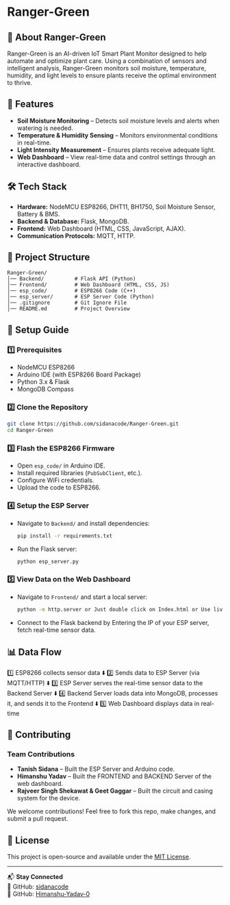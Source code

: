 # Ranger-Green

## 🌿 About Ranger-Green
Ranger-Green is an AI-driven IoT Smart Plant Monitor designed to help automate and optimize plant care. Using a combination of sensors and intelligent analysis, Ranger-Green monitors soil moisture, temperature, humidity, and light levels to ensure plants receive the optimal environment to thrive.

## 🚀 Features
- **Soil Moisture Monitoring** – Detects soil moisture levels and alerts when watering is needed.
- **Temperature & Humidity Sensing** – Monitors environmental conditions in real-time.
- **Light Intensity Measurement** – Ensures plants receive adequate light.
- **Web Dashboard** – View real-time data and control settings through an interactive dashboard.

## 🛠️ Tech Stack
- **Hardware:** NodeMCU ESP8266, DHT11, BH1750, Soil Moisture Sensor, Battery & BMS.
- **Backend & Database:** Flask, MongoDB.
- **Frontend:** Web Dashboard (HTML, CSS, JavaScript, AJAX).
- **Communication Protocols:** MQTT, HTTP.

## 📂 Project Structure
```
Ranger-Green/
│── Backend/          # Flask API (Python)
│── Frontend/         # Web Dashboard (HTML, CSS, JS)
│── esp_code/         # ESP8266 Code (C++)
│── esp_server/       # ESP Server Code (Python)
│── .gitignore        # Git Ignore File
│── README.md         # Project Overview
```

## 🔧 Setup Guide
### 1️⃣ Prerequisites
- NodeMCU ESP8266
- Arduino IDE (with ESP8266 Board Package)
- Python 3.x & Flask
- MongoDB Compass

### 2️⃣ Clone the Repository
```sh
git clone https://github.com/sidanacode/Ranger-Green.git
cd Ranger-Green
```

### 3️⃣ Flash the ESP8266 Firmware
- Open `esp_code/` in Arduino IDE.
- Install required libraries (`PubSubClient`, etc.).
- Configure WiFi credentials.
- Upload the code to ESP8266.

### 4️⃣ Setup the ESP Server
- Navigate to `Backend/` and install dependencies:
  ```sh
  pip install -r requirements.txt
  ```
- Run the Flask server:
  ```sh
  python esp_server.py
  ```

### 5️⃣ View Data on the Web Dashboard
- Navigate to `Frontend/` and start a local server:
  ```sh
  python -m http.server or Just double click on Index.html or Use live server.
  ```
- Connect to the Flask backend by Entering the IP of your ESP server, fetch real-time sensor data.

## 📊 Data Flow
1️⃣ ESP8266 collects sensor data
⬇️
2️⃣ Sends data to ESP Server (via MQTT/HTTP)
⬇️
3️⃣ ESP Server serves the real-time sensor data to the Backend Server
⬇️
4️⃣ Backend Server loads data into MongoDB, processes it, and sends it to the Frontend
⬇️
5️⃣ Web Dashboard displays data in real-time

## 🤝 Contributing
### Team Contributions
- **Tanish Sidana** – Built the ESP Server and Arduino code.
- **Himanshu Yadav** – Built the FRONTEND and BACKEND Server of the web dashboard.
- **Rajveer Singh Shekawat & Geet Gaggar** – Built the circuit and casing system for the device.

We welcome contributions! Feel free to fork this repo, make changes, and submit a pull request.

## 📜 License
This project is open-source and available under the [MIT License](LICENSE).

---
📬 **Stay Connected**  
🚀 GitHub: [sidanacode](https://github.com/sidanacode)  
🚀 GitHub: [Himanshu-Yadav-0](https://github.com/Himanshu-Yadav-0)  


